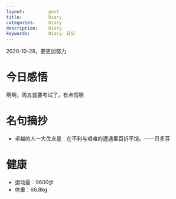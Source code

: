 ```yaml
---
layout:     	post
title:      	Diary
categories: 	Diary
description:   	Diary
keywords: 		Diary，日记 
---
```


2020-10-28，要更加努力

# 今日感悟

啊啊，周五就要考试了，有点慌啊

# 名句摘抄

-  卓越的人一大优点是：在不利与艰难的遭遇里百折不饶。——贝多芬

# 健康

- 运动量：9600步
- 体重：66.8kg












